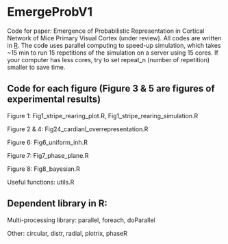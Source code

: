 # EmergeProbV1
Code for paper: Emergence of Probabilistic Representation in Cortical Network of Mice Primary Visual Cortex (under review). All codes are written in [R](https://www.r-project.org/). The code uses parallel computing to speed-up simulation, which takes ~15 min to run 15 repetitions of the simulation on a server using 15 cores. If your computer has less cores, try to set repeat_n (number of repetition) smaller to save time. 

## Code for each figure (Figure 3 & 5 are figures of experimental results)
Figure 1: Fig1_stripe_rearing_plot.R, Fig1_stripe_rearing_simulation.R

Figure 2 & 4: Fig24_cardianl_overrepresentation.R

Figure 6: Fig6_uniform_inh.R

Figure 7: Fig7_phase_plane.R

Figure 8: Fig8_bayesian.R

Useful functions: utils.R

## Dependent library in R:
Multi-processing library: parallel, foreach, doParallel

Other: circular, distr, radial, plotrix, phaseR

